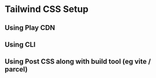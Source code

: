 # Tailwind CSS Setup

## Using Play CDN
## Using CLI
## Using Post CSS along with build tool (eg vite / parcel)
